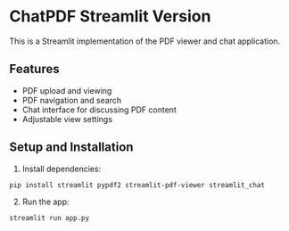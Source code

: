 
# ChatPDF Streamlit Version

This is a Streamlit implementation of the PDF viewer and chat application.

## Features
- PDF upload and viewing
- PDF navigation and search
- Chat interface for discussing PDF content
- Adjustable view settings

## Setup and Installation
1. Install dependencies:
```
pip install streamlit pypdf2 streamlit-pdf-viewer streamlit_chat
```

2. Run the app:
```
streamlit run app.py
```
